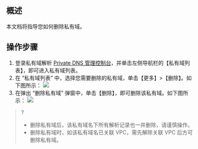 ## 概述
本文档将指导您如何删除私有域。

##  操作步骤
1. 登录私有域解析 [Private DNS 管理控制台](https://console.cloud.tencent.com/privatedns)，并单击左侧导航栏的【私有域列表】，即可进入私有域列表。
2. 在 “私有域列表” 中，选择您需要删除的私有域，单击【更多】>【删除】。如下图所示：
![](https://main.qcloudimg.com/raw/93a9b3ad46204c3cf0bbdbb1b5322a09.png)
3. 在弹出 “删除私有域” 弹窗中，单击【删除】，即可删除该私有域。如下图所示：
![](https://main.qcloudimg.com/raw/ad90d46dc30cb7916576ed6b30b39f1b.png)
>?
>- 删除私有域后，该私有域名下所有解析记录也一并删除，请谨慎操作。
>- 删除私有域时，如该私有域名已关联 VPC，需先解除关联 VPC 后方可删除私有域。